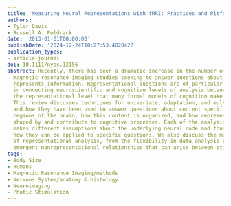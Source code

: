 ```yaml
---
title: 'Measuring Neural Representations with fMRI: Practices and Pitfalls'
authors:
- Tyler Davis
- Russell A. Poldrack
date: '2013-01-01T00:00:00'
publishDate: '2024-12-24T10:27:53.402042Z'
publication_types:
- article-journal
doi: 10.1111/nyas.12156
abstract: Recently, there has been a dramatic increase in the number of functional
  magnetic resonance imaging studies seeking to answer questions about how the brain
  represents information. Representational questions are of particular importance
  in connecting neuroscientific and cognitive levels of analysis because it is at
  the representational level that many formal models of cognition make distinct predictions.
  This review discusses techniques for univariate, adaptation, and multivoxel analysis,
  and how they have been used to answer questions about content specificity in different
  regions of the brain, how this content is organized, and how representations are
  shaped by and contribute to cognitive processes. Each of the analysis techniques
  makes different assumptions about the underlying neural code and thus differ in
  how they can be applied to specific questions. We also discuss the many pitfalls
  of representational analysis, from the flexibility in data analysis pipelines to
  emergent nonrepresentational relationships that can arise between stimuli in a task.
tags:
- Body Size
- Humans
- Magnetic Resonance Imaging/methods
- Nervous System/anatomy & histology
- Neuroimaging
- Photic Stimulation
---
```

